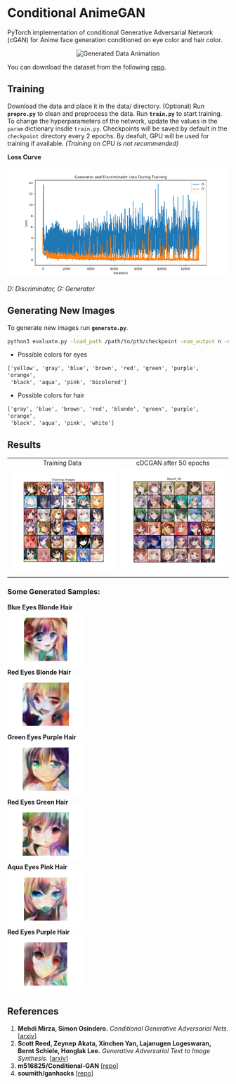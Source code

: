 # Conditional AnimeGAN
PyTorch implementation of conditional Generative Adversarial Network (cGAN) for Anime face generation conditioned on eye color and hair color.
<p align="center">
<img src="images/Generated_Anime_Faces.gif" title="Generated Data Animation" alt="Generated Data Animation">
</p>

You can download the dataset from the following [repo](https://github.com/m516825/Conditional-GAN).

## Training
Download the data and place it in the data/ directory. (Optional) Run **`prepro.py`** to clean and preprocess the data. Run **`train.py`** to start training. To change the hyperparameters of the network, update the values in the `param` dictionary insdie `train.py`.
Checkpoints will be saved by default in the `checkpoint` directory every 2 epochs.
By deafult, GPU will be used for training if available. *(Training on CPU is not recommended)*

**Loss Curve**
<p align="center">
<img src="images/Loss_Curve.png" title="Training Loss Curves" alt="Training Loss Curves">
</p>
<i>D: Discriminator, G: Generator</i>

## Generating New Images
To generate new images run **`generate.py`**.
```sh
python3 evaluate.py -load_path /path/to/pth/checkpoint -num_output n -eye_color c1 -hair_color c2
```
- Possible colors for eyes
```
['yellow', 'gray', 'blue', 'brown', 'red', 'green', 'purple', 'orange',
 'black', 'aqua', 'pink', 'bicolored']
```
- Possible colors for hair
```
['gray', 'blue', 'brown', 'red', 'blonde', 'green', 'purple', 'orange',
 'black', 'aqua', 'pink', 'white']
```
## Results
<table align='center'>
<tr align='center'>
<td> Training Data </td>
<td> cDCGAN after 50 epochs </td>
</tr>
<tr>
<td><img src = 'images/Training_Images.png'>
<td><img src = 'images/Epoch_50.png'>
</tr>
</table>

### Some Generated Samples:
**Blue Eyes Blonde Hair<br />
<img src="images/Blue-Blonde.png" height="128" width="170" title="Blue Eyes Blonde Hair" alt="Blue Eyes Blonde Hair"><br />
Red Eyes Blonde Hair<br />
<img src="images/Red-Blonde.png" height="128" width="170" title="Red Eyes Blonde Hair" alt="Red Eyes Blonde Hair"><br />
Green Eyes Purple Hair<br />
<img src="images/Green-Purple.png" height="128" width="170" title="Green Eyes Purple Hair" alt="Green Eyes Purple Hair"><br />
Red Eyes Green Hair<br />
<img src="images/Red-Green.png" height="128" width="170" title="Red Eyes Green Hair" alt="Red Eyes Green Hair"><br />
Aqua Eyes Pink Hair<br />
<img src="images/Aqua-Pink.png" height="128" width="170" title="Aqua Eyes Pink Hair" alt="Aqua Eyes Pink Hair"><br />
Red Eyes Purple Hair<br />**
<img src="images/Red-Purple.png" height="128" width="170" title="Red Eyes Purple Hair" alt="Red Eyes Purple Hair">

## References
1. **Mehdi Mirza, Simon Osindero.** *Conditional Generative Adversarial Nets.* [[arxiv](https://arxiv.org/abs/1411.1784)]
2. **Scott Reed, Zeynep Akata, Xinchen Yan, Lajanugen Logeswaran, Bernt Schiele, Honglak Lee.** *Generative Adversarial Text to Image Synthesis.* [[arxiv](https://arxiv.org/abs/1411.1784)]
3. **m516825/Conditional-GAN** [[repo](https://github.com/m516825/Conditional-GAN)]
4. **soumith/ganhacks** [[repo](https://github.com/soumith/ganhacks)]

